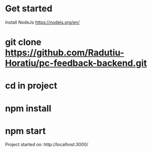 # Get started

Install NodeJs
https://nodejs.org/en/

# git clone https://github.com/Radutiu-Horatiu/pc-feedback-backend.git

# cd in project

# npm install

# npm start

Project started on: http://localhost:3000/